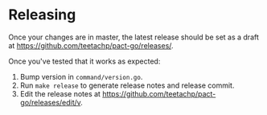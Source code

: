 
# Releasing

Once your changes are in master, the latest release should be set as a draft at https://github.com/teetachp/pact-go/releases/.

Once you've tested that it works as expected:

1. Bump version in `command/version.go`.
1. Run `make release` to generate release notes and release commit.
1. Edit the release notes at https://github.com/teetachp/pact-go/releases/edit/v<VERSION>.
